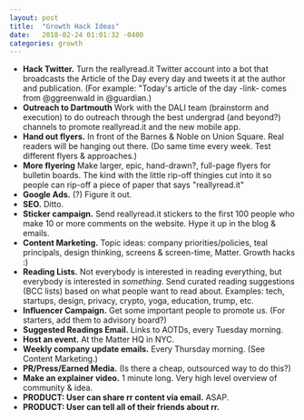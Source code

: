 ```yaml
---
layout: post
title:  "Growth Hack Ideas"
date:   2018-02-24 01:01:32 -0400
categories: growth
---
```

* **Hack Twitter.** Turn the reallyread.it Twitter account into a bot that broadcasts the Article of the Day every day and tweets it at the author and publication. (For example: "Today's article of the day -link- comes from @ggreenwald in @guardian.)
* **Outreach to Dartmouth** Work with the DALI team (brainstorm and execution) to do outreach through the best undergrad (and beyond?) channels to promote reallyread.it and the new mobile app.
* **Hand out flyers.** In front of the Barnes & Noble on Union Square. Real readers will be hanging out there. (Do same time every week. Test different flyers & approaches.) 
* **More flyering** Make larger, epic, hand-drawn?, full-page flyers for bulletin boards. The kind with the little rip-off thingies cut into it so people can rip-off a piece of paper that says "reallyread.it"
* **Google Ads.** (?) Figure it out.
* **SEO.** Ditto.
* **Sticker campaign.** Send reallyread.it stickers to the first 100 people who make 10 or more comments on the website. Hype it up in the blog & emails. 
* **Content Marketing.** Topic ideas: company priorities/policies, teal principals, design thinking, screens & screen-time, Matter. Growth hacks :)
* **Reading Lists.** Not everybody is interested in reading everything, but everybody is interested in *something*. Send curated reading suggestions (BCC lists) based on what people want to read about. Examples: tech, startups, design, privacy, crypto, yoga, education, trump, etc.
* **Influencer Campaign.** Get some important people to promote us. (For starters, add them to advisory board?)
* **Suggested Readings Email.** Links to AOTDs, every Tuesday morning.
* **Host an event.** At the Matter HQ in NYC. 
* **Weekly company update emails.** Every Thursday morning. (See Content Marketing.)
* **PR/Press/Earned Media.** (Is there a cheap, outsourced way to do this?)
* **Make an explainer video.** 1 minute long. Very high level overview of community & idea.
* **PRODUCT: User can share rr content via email.** ASAP.
* **PRODUCT: User can tell all of their friends about rr.**







